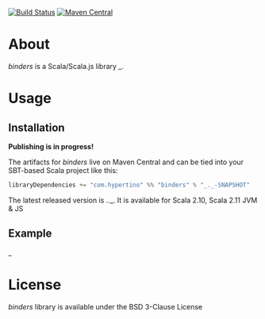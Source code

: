 [![Build Status](https://travis-ci.org/hypertino/binders.svg)](https://travis-ci.org/hypertino/binders)
[![Maven Central](https://maven-badges.herokuapp.com/maven-central/com.hypertino/binders_2.11/badge.svg)](https://maven-badges.herokuapp.com/maven-central/com.hypertino/binders_2.11)

# About

_binders_ is a Scala/Scala.js library _.

# Usage

## Installation

**Publishing is in progress!**

The artifacts for _binders_ live on Maven Central and can be tied into your SBT-based Scala project like this:

```sbt
libraryDependencies += "com.hypertino" %% "binders" % "_._-SNAPSHOT"
```

The latest released version is _._._. It is available for Scala 2.10, Scala 2.11 JVM & JS

## Example

_

# License

_binders_ library is available under the BSD 3-Clause License

